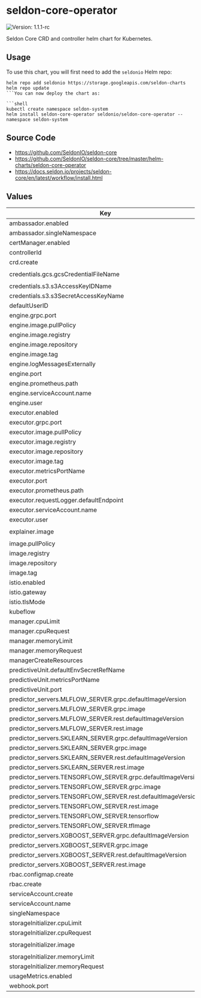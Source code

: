 # seldon-core-operator

![Version: 1.1.1-rc](https://img.shields.io/badge/Version-1.1.1-rc-informational?style=flat-square)

Seldon Core CRD and controller helm chart for Kubernetes.

## Usage

To use this chart, you will first need to add the `seldonio` Helm repo:

```shell
helm repo add seldonio https://storage.googleapis.com/seldon-charts
helm repo update
```You can now deploy the chart as:

```shell
kubectl create namespace seldon-system
helm install seldon-core-operator seldonio/seldon-core-operator --namespace seldon-system
```

## Source Code

* <https://github.com/SeldonIO/seldon-core>
* <https://github.com/SeldonIO/seldon-core/tree/master/helm-charts/seldon-core-operator>
* <https://docs.seldon.io/projects/seldon-core/en/latest/workflow/install.html>

## Values

| Key | Type | Default | Description |
|-----|------|---------|-------------|
| ambassador.enabled | bool | `true` |  |
| ambassador.singleNamespace | bool | `false` |  |
| certManager.enabled | bool | `false` |  |
| controllerId | string | `""` |  |
| crd.create | bool | `true` |  |
| credentials.gcs.gcsCredentialFileName | string | `"gcloud-application-credentials.json"` |  |
| credentials.s3.s3AccessKeyIDName | string | `"awsAccessKeyID"` |  |
| credentials.s3.s3SecretAccessKeyName | string | `"awsSecretAccessKey"` |  |
| defaultUserID | string | `"8888"` |  |
| engine.grpc.port | int | `5001` |  |
| engine.image.pullPolicy | string | `"IfNotPresent"` |  |
| engine.image.registry | string | `"docker.io"` |  |
| engine.image.repository | string | `"seldonio/engine"` |  |
| engine.image.tag | string | `"1.1.1-rc"` |  |
| engine.logMessagesExternally | bool | `false` |  |
| engine.port | int | `8000` |  |
| engine.prometheus.path | string | `"/prometheus"` |  |
| engine.serviceAccount.name | string | `"default"` |  |
| engine.user | int | `8888` |  |
| executor.enabled | bool | `true` |  |
| executor.grpc.port | int | `5001` |  |
| executor.image.pullPolicy | string | `"IfNotPresent"` |  |
| executor.image.registry | string | `"docker.io"` |  |
| executor.image.repository | string | `"seldonio/seldon-core-executor"` |  |
| executor.image.tag | string | `"1.1.1-rc"` |  |
| executor.metricsPortName | string | `"metrics"` |  |
| executor.port | int | `8000` |  |
| executor.prometheus.path | string | `"/prometheus"` |  |
| executor.requestLogger.defaultEndpoint | string | `"http://default-broker"` |  |
| executor.serviceAccount.name | string | `"default"` |  |
| executor.user | int | `8888` |  |
| explainer.image | string | `"seldonio/alibiexplainer:1.1.1-rc"` |  |
| image.pullPolicy | string | `"IfNotPresent"` |  |
| image.registry | string | `"docker.io"` |  |
| image.repository | string | `"seldonio/seldon-core-operator"` |  |
| image.tag | string | `"1.1.1-rc"` |  |
| istio.enabled | bool | `false` |  |
| istio.gateway | string | `"istio-system/seldon-gateway"` |  |
| istio.tlsMode | string | `""` |  |
| kubeflow | bool | `false` |  |
| manager.cpuLimit | string | `"500m"` |  |
| manager.cpuRequest | string | `"100m"` |  |
| manager.memoryLimit | string | `"300Mi"` |  |
| manager.memoryRequest | string | `"200Mi"` |  |
| managerCreateResources | bool | `false` |  |
| predictiveUnit.defaultEnvSecretRefName | string | `""` |  |
| predictiveUnit.metricsPortName | string | `"metrics"` |  |
| predictiveUnit.port | int | `9000` |  |
| predictor_servers.MLFLOW_SERVER.grpc.defaultImageVersion | string | `"1.1.1-rc"` |  |
| predictor_servers.MLFLOW_SERVER.grpc.image | string | `"seldonio/mlflowserver_grpc"` |  |
| predictor_servers.MLFLOW_SERVER.rest.defaultImageVersion | string | `"1.1.1-rc"` |  |
| predictor_servers.MLFLOW_SERVER.rest.image | string | `"seldonio/mlflowserver_rest"` |  |
| predictor_servers.SKLEARN_SERVER.grpc.defaultImageVersion | string | `"1.1.1-rc"` |  |
| predictor_servers.SKLEARN_SERVER.grpc.image | string | `"seldonio/sklearnserver_grpc"` |  |
| predictor_servers.SKLEARN_SERVER.rest.defaultImageVersion | string | `"1.1.1-rc"` |  |
| predictor_servers.SKLEARN_SERVER.rest.image | string | `"seldonio/sklearnserver_rest"` |  |
| predictor_servers.TENSORFLOW_SERVER.grpc.defaultImageVersion | string | `"1.1.1-rc"` |  |
| predictor_servers.TENSORFLOW_SERVER.grpc.image | string | `"seldonio/tfserving-proxy_grpc"` |  |
| predictor_servers.TENSORFLOW_SERVER.rest.defaultImageVersion | string | `"1.1.1-rc"` |  |
| predictor_servers.TENSORFLOW_SERVER.rest.image | string | `"seldonio/tfserving-proxy_rest"` |  |
| predictor_servers.TENSORFLOW_SERVER.tensorflow | bool | `true` |  |
| predictor_servers.TENSORFLOW_SERVER.tfImage | string | `"tensorflow/serving:2.1.0"` |  |
| predictor_servers.XGBOOST_SERVER.grpc.defaultImageVersion | string | `"1.1.1-rc"` |  |
| predictor_servers.XGBOOST_SERVER.grpc.image | string | `"seldonio/xgboostserver_grpc"` |  |
| predictor_servers.XGBOOST_SERVER.rest.defaultImageVersion | string | `"1.1.1-rc"` |  |
| predictor_servers.XGBOOST_SERVER.rest.image | string | `"seldonio/xgboostserver_rest"` |  |
| rbac.configmap.create | bool | `true` |  |
| rbac.create | bool | `true` |  |
| serviceAccount.create | bool | `true` |  |
| serviceAccount.name | string | `"seldon-manager"` |  |
| singleNamespace | bool | `false` |  |
| storageInitializer.cpuLimit | string | `"1"` |  |
| storageInitializer.cpuRequest | string | `"100m"` |  |
| storageInitializer.image | string | `"gcr.io/kfserving/storage-initializer:0.2.2"` |  |
| storageInitializer.memoryLimit | string | `"1Gi"` |  |
| storageInitializer.memoryRequest | string | `"100Mi"` |  |
| usageMetrics.enabled | bool | `false` |  |
| webhook.port | int | `443` |  |
